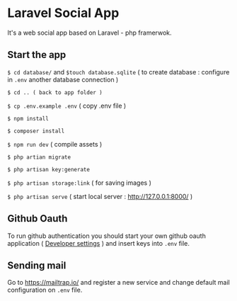 # Laravel Social App

It's a web social app based on Laravel - php framerwok.

## Start the app

`$ cd database/` and `$touch database.sqlite`  ( to create database : configure in `.env` another database connection )

`$ cd .. ( back to app folder )`

`$ cp .env.example .env` ( copy .env file )

`$ npm install`

`$ composer install`

`$ npm run dev` ( compile assets )

`$ php artian migrate`

`$ php artisan key:generate`

`$ php artisan storage:link` ( for saving images )

`$ php artisan serve` ( start local server : http://127.0.0.1:8000/ )

## Github Oauth

To run github authentication you should start your own github oauth application ( [Developer settings](https://github.com/settings/apps) ) and insert keys into `.env` file.

## Sending mail

Go to https://mailtrap.io/ and register a new service and change default mail configuration on `.env` file.

